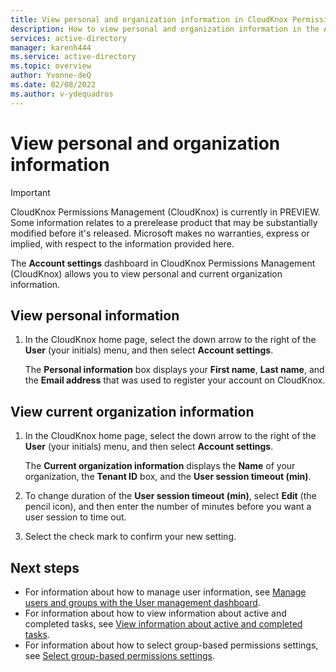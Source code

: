 ```yaml
---
title: View personal and organization information in CloudKnox Permissions Management
description: How to view personal and organization information in the Account settings dashboard in CloudKnox Permissions Management.
services: active-directory
manager: karenh444
ms.service: active-directory
ms.topic: overview
author: Yvonne-deQ
ms.date: 02/08/2022
ms.author: v-ydequadros
---
```


# View personal and organization information

> [!IMPORTANT]
> CloudKnox Permissions Management (CloudKnox) is currently in PREVIEW.
> Some information relates to a prerelease product that may be substantially modified before it's released. Microsoft makes no warranties, express or implied, with respect to the information provided here.

The **Account settings** dashboard in CloudKnox Permissions Management (CloudKnox) allows you to view personal and current organization information.

## View personal information

1. In the CloudKnox home page, select the down arrow to the right of the **User** (your initials) menu, and then select **Account settings**.

    The **Personal information** box displays your **First name**, **Last name**, and the **Email address** that was used to register your account on CloudKnox.

## View current organization information

1. In the CloudKnox home page, select the down arrow to the right of the **User** (your initials) menu, and then select **Account settings**.

    The **Current organization information** displays the **Name** of your organization, the **Tenant ID** box, and the **User session timeout (min)**.

1. To change duration of the **User session timeout (min)**, select **Edit** (the pencil icon), and then enter the number of minutes before you want a user session to time out.
1. Select the check mark to confirm your new setting.


## Next steps

- For information about how to manage user information, see [Manage users and groups with the User management dashboard](cloudknox-ui-user-management.md).
- For information about how to view information about active and completed tasks, see [View information about active and completed tasks](cloudknox-ui-tasks.md).
- For information about how to select group-based permissions settings, see [Select group-based permissions settings](cloudknox-howto-create-group-based-permissions.md).